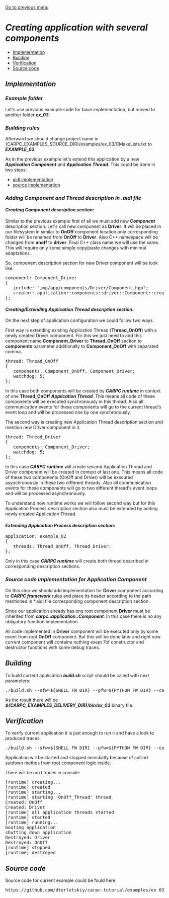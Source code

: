[Go to previous menu](./development.md#development)

# ***Creating application with several components***

   - [Implementation](#implementation)
   - [Building](#building)
   - [Verification](#verification)
   - [Source code](#source-code)



## ***Implementation***

### ***Example folder***

Let's use previous example code for base implementation, but moved to another folder ***ex_03***.

### ***Building rules***

Afterward we should change project name in {CARPC_EXAMPLES_SOURCE_DIR}/examples/ex_03/CMakeLists.txt to ***EXAMPLE_03***

As in the previous example let's extend this application by a new ***Application Component*** and ***Application Thread***. This could be done in two steps:
   - [aidl implementation](#adding-component-and-thread-description-in-aidl-file)
   - [source implementation](#source-code-implementation-for-application-component)

### ***Adding Component and Thread description in .aidl file***

#### ***Creating Component description section:***

Similar to the previous example first of all we must add new ***Component*** description section.
Let's call new component as **Driver**. It will be placed in our filesystem in similar to **OnOff** component location only corresponding folder will be renamed from **OnOff** to **Driver**. Also C++ namespace will be changed from **onoff** to **driver**. Final C++ class name we will use the same. This will require only some simple copy/paste changes with minimal adaptations.

So, component description section for new Driver component will be look like:

<pre>
component: Component_Driver
{
   include: "imp/app/components/Driver/Component.hpp";
   creator: application::components::driver::Component::creator;
};
</pre>

#### ***Creating/Extending Application Thread description section:***

On the next step of application configuration we could follow two ways.

First way is extending existing Application Thread (**Thread_OnOff**) with a newly created Driver component. For this we just need to add this component name **Component_Driver** to **Thread_OnOff** section to **components** parameter additionally to **Component_OnOff** with separated comma.

<pre>
thread: Thread_OnOff
{
   components: Component_OnOff, Component_Driver;
   watchdog: 5;
};
</pre>

In this case both components will be created by ***CARPC runtime*** in context of one **Thread_OnOff** ***Application Thread***. This means all code of these components will be executed synchronously in this thread. Also all communication events for these components will go to the current thread's event loop and will be processed one by one synchronously.

The second way is creating new Application Thread description section and mention new Driver component in it.

<pre>
thread: Thread_Driver
{
   components: Component_Driver;
   watchdog: 5;
};
</pre>

In this case ***CARPC runtime*** will create second Application Thread and Driver component will be created in context of last one. This means all code of these two components (OnOff and Driver) will be executed asynchronously in these two different threads. Also all communication events for these components will go to two different thread's event loops and will be processed asynchronously.

To understand how runtime works we wiil follow second way but for this Application Process description section also must be extended by adding newly created Application Thread.

#### ***Extending Application Process description section:***

<pre>
application: example_02
{
   threads: Thread_OnOff, Thread_Driver;
};
</pre>

Only in this case ***CARPC runtime*** will create both thread described in corresponding description sections.

### ***Source code implementation for Application Component***

On this step we should add implementation for **Driver** component according to ***CARPC framework*** rules and place its header according to the path mentioned in *.aidl file corresponding component description section.

Since our application already has one root component **Driver** must be inherited from ***carpc::application::Component***. In this case there is no any obligatory function implementation.

All code implemented in **Driver** component will be executed only by some event from root **OnOff** component. But this will be done later and right now current component will containe nothing exept 7of constructor and destructor functions with some debug traces.

## ***Building***

To build current application ***build.sh*** script should be called with next parameters:

<pre>
./build.sh --sfw=${SHELL_FW_DIR} --pfw=${PYTHON_FW_DIR} --carpc=${CARPC_DELIVERY_DIR} --arch=${TARGET_ARCH} --os=${TARGET_OS} --action=clean_build
</pre>

As the result there will be ***${CARPC_EXAMPLES_DELIVERY_DIR}/bin/ex_03*** binary file.

## ***Verification***

To verify current application it is just enough to run it and have a look to produced traces:

<pre>
./build.sh --sfw=${SHELL_FW_DIR} --pfw=${PYTHON_FW_DIR} --carpc=${CARPC_DELIVERY_DIR} --arch=${TARGET_ARCH} --os=${TARGET_OS} --action=start --target=ex_03
</pre>

Application will be started and stopped immidiatly because of callind sutdown methos from root component logic inside.

There will be next traces in console:

<pre>
[runtime] creating...
[runtime] created
[runtime] starting...
[runtime] starting 'OnOff_Thread' thread
Created: OnOff
Created: Driver
[runtime] all application threads started
[runtime] started
[runtime] running...
booting application
shutting down application
Destroyed: Driver
Destroyed: OnOff
[runtime] stopped
[runtime] destroyed
</pre>

## ***Source code***

Source code for current example could be fould here:

<pre>
https://github.com/dterletskiy/carpc-tutorial/examples/ex_03/
</pre>


